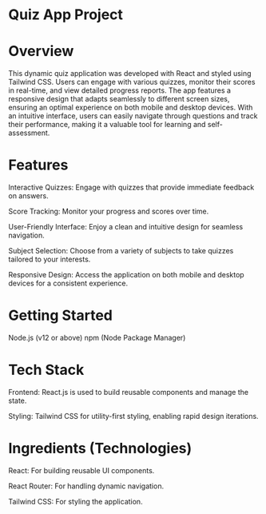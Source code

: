 # Quiz App Project
# Overview
This dynamic quiz application was developed with React and styled using Tailwind CSS. Users can engage with various quizzes, monitor their scores in real-time, and view detailed progress reports. The app features a responsive design that adapts seamlessly to different screen sizes, ensuring an optimal experience on both mobile and desktop devices. With an intuitive interface, users can easily navigate through questions and track their performance, making it a valuable tool for learning and self-assessment.

# Features
Interactive Quizzes: Engage with quizzes that provide immediate feedback on answers.

Score Tracking: Monitor your progress and scores over time.

User-Friendly Interface: Enjoy a clean and intuitive design for seamless navigation.

Subject Selection: Choose from a variety of subjects to take quizzes tailored to your interests.

Responsive Design: Access the application on both mobile and desktop devices for a consistent experience.

# Getting Started
Node.js (v12 or above)
npm (Node Package Manager)

# Tech Stack
Frontend: React.js is used to build reusable components and manage the state.

Styling: Tailwind CSS for utility-first styling, enabling rapid design iterations.

# Ingredients (Technologies)
React: For building reusable UI components.

React Router: For handling dynamic navigation.

Tailwind CSS: For styling the application.

